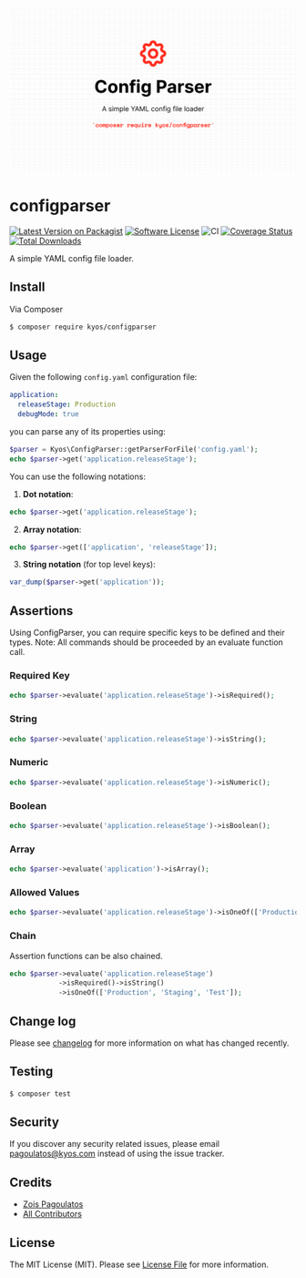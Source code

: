![banner](.github/banner.png)

# configparser

[![Latest Version on Packagist][ico-version]][link-packagist]
[![Software License][ico-license]](LICENSE.md)
![CI](https://github.com/kyosenergy/configparser/workflows/CI/badge.svg?branch=master&event=push)
[![Coverage Status][ico-codecov]][link-codecov]
[![Total Downloads][ico-downloads]][link-downloads]

A simple YAML config file loader.

## Install

Via Composer

```bash
$ composer require kyos/configparser
```

## Usage

Given the following `config.yaml` configuration file:
```yaml
application:
  releaseStage: Production
  debugMode: true
```
you can parse any of its properties using:

```php
$parser = Kyos\ConfigParser::getParserForFile('config.yaml');
echo $parser->get('application.releaseStage');
```

You can use the following notations:

1. **Dot notation**:
```php
echo $parser->get('application.releaseStage');
```

2. **Array notation**:
```php
echo $parser->get(['application', 'releaseStage']);
```

3. **String notation** (for top level keys):
```php
var_dump($parser->get('application'));
```

## Assertions

Using ConfigParser, you can require specific keys to be defined and their types.
Note: All commands should be proceeded by an evaluate function call.

### Required Key

```php
echo $parser->evaluate('application.releaseStage')->isRequired();
```

### String

```php
echo $parser->evaluate('application.releaseStage')->isString();
```

### Numeric

```php
echo $parser->evaluate('application.releaseStage')->isNumeric();
```

### Boolean

```php
echo $parser->evaluate('application.releaseStage')->isBoolean();
```

### Array

```php
echo $parser->evaluate('application')->isArray();
```

### Allowed Values

```php
echo $parser->evaluate('application.releaseStage')->isOneOf(['Production', 'Staging', 'Test']);
```

### Chain

Assertion functions can be also chained.

```php
echo $parser->evaluate('application.releaseStage')
            ->isRequired()->isString()
            ->isOneOf(['Production', 'Staging', 'Test']);
```

## Change log

Please see [changelog](changelog.md) for more information on what has changed recently.

## Testing

``` bash
$ composer test
```

## Security

If you discover any security related issues, please email pagoulatos@kyos.com instead of using the issue tracker.

## Credits

- [Zois Pagoulatos][link-author]
- [All Contributors][link-contributors]

## License

The MIT License (MIT). Please see [License File](LICENSE.md) for more information.

[ico-version]: https://img.shields.io/packagist/v/kyos/configparser.svg
[ico-license]: https://img.shields.io/badge/license-MIT-brightgreen.svg
[ico-codecov]: https://codecov.io/gh/kyosenergy/configparser/branch/master/graph/badge.svg
[ico-downloads]: https://img.shields.io/packagist/dt/kyos/configparser.svg

[link-packagist]: https://packagist.org/packages/kyos/configparser
[link-codecov]: https://codecov.io/gh/kyosenergy/configparser
[link-downloads]: https://packagist.org/packages/kyos/configparser
[link-author]: https://github.com/zoispag
[link-contributors]: ../../contributors
